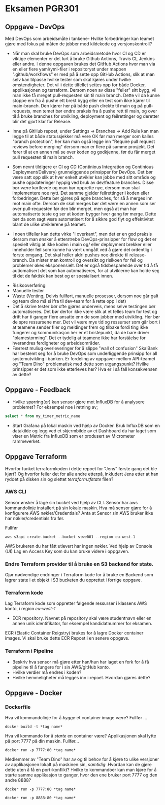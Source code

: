 # Eksamen PGR301

## Oppgave - DevOps

Med DevOps som arbeidsmåte i tankene- Hvilke forbedringer kan teamet gjøre med fokus på måten de jobber med kildekode og versjonskontroll?

* Når man skal bruke DevOps som arbeidsmetode hvor CI og CD er viktige elementer er det lurt å bruke Github Actions, Travis CI, Jenkins eller andre.
I denne oppgaven brukes det GitHub Actions hvor man via en eller flere yaml/yml-filer i repositoryet under mappen ".github/workflows" er med på å sette opp GitHub Actions, slik at man selv kan tilpasse hvilke tester som skal kjøres under hvilke omstendigheter. Det vil i dette tilfellet settes opp for både Docker, applikasjonen og terraform. Dersom noen av disse "feiler" sitt bygg, vil man ikke få mreget pull-requesten sin til main branch. Dette vil da kunne stoppe em fra å pushe ett brekt bygg eller en test som ikke kjører til main-branch. Den kjører her på både push direkte til main og på pull-requests, men temet bør endre praksis fra å pushe rett til main, og over til å bruke branches for utvikling, deployment og feilrettinger og deretter blir det gjort klar for Release.

* Inne på GitHub repoet, under Settings -> Branches -> Add Rule kan man legge til at både statussjekker må vere OK før man merger som kalles "branch protection", her kan man også legge inn "Require pull request reviews before merging" dersom man er flere på samme prosjekt. Det fører til at en annen må se over koden og godkjenne, før du får merget pull requesten til main branch.

* Som nevnt tildigere er CI og CD (Continious Integration og Continious Deployment/Delivery) grunnelggende prinsipper for DevOps.
Det bør være satt opp slik at hver enkelt utvikler kan jobbe med sitt område og pushe oppdateringer hyppig ved bruk av dev/feature branches. Disse bør være kortlevde og man bør opprette nye, dersom man skal implementere noe nytt. Det samme gjelder feilrettinger i koden eller forbedringer. Dette bør gjøres på egne branches, for så å merges inn mot main ofte. Dersom de skal merges bør det være en annen som ser over pull-requesten før den blir merget, men også at man har automatiserte teste og ser at koden bygger hver gang før merge. Dette bør da som sagt være automatisert for å sikkre god flyt og effektivitet blant de ulike utviklerene på teamet.

* I noen tilfeller kan dette virke "i overkant", men det er en god praksis dersom man ønsker å etterstrebe DevOps-prinsipper for flow og det er spesielt viktig at ikke koden i main og/ eller deployment brekker eller inneholder feil som kunne ha vært unngått ved å gjøre det ordentlig i første omgang. Det skal heller aldri pushes noe direkte til release-branch. Da mister man kontroll og oversikt og risikoen for feil og problemer økes eksponensielt.
Det er også tidsbesparende over tid å få autiomatisert det som kan automatiseres, for at utviklerne kan holde seg til det de faktisk kan best og er spesialisert innen.

- Risikooverføring
- Manuelle tester
- Waste (Venting, Delvis fullført, manuelle prosesser, dersom noe går galt og team dino må si ifra til dev-team for å rette opp i det)
- Det å skrive tester bør ofte gjøres underveis, mens selve testingen bør automatiseres. Det bør derfor ikke være slik at et felles team for test og drift har ti ganger flere ansatte enn de som jobber med utvikling. Her bør de spre ressursene mer. Det vil være mye tid og ressurser som går bort i at teamene sender filer og meldinger frem og tilbake fordi ting ikke fungerer og kommunikasjon her er et bristepunkt, da de bare driver "blamestorming". Det er tydelig at teamene ikke har forståelse for hverandres ferdigheter og arbeidsområder.
- Færrest muliug overleveringer for å slippe "wall of confusion"
SkalBank har bestemt seg for å bruke DevOps som underliggende prinsipp for all systemutvikling i banken. Er fordeling av oppgaver mellom API-teamet og "Team Dino" problematisk med dette som utgangspunkt? Hvilke prinsipper er det som ikke etterleves her? Hva er i så fall konsekvensen av dette?

## Oppgave - Feedback

* Hvilke spørring(er) kan sensor gjøre mot InfluxDB for å analysere problemet? For eksempel noe i retning av;

```sql
select * from my_timer_metric_name
```

* Start Grafana på lokal maskin ved hjelp av Docker. Bruk InfluxDB som en datakilde og legg ved et skjermbilde av et Dashboard du har laget som viser en Metric fra InfluxDB som er produsert av Micrometer rammeverket.

## Oppgave Terraform


Hvorfor funket terraformkoden i dette repoet for "Jens" første gang det ble kjørt? Og hvorfor feiler det for alle andre etterpå, inkludert Jens etter at han ryddet på disken sin og slettet _terraform.tfstate_ filen?


### AWS CLI

Sensor ønsker å lage sin bucket ved hjelp av CLI. Sensor har aws kommandolinje installert på sin lokale maskin. Hva må sensor gjøre for å konfigurere AWS nøkler/Credentials? Anta at Sensor sin AWS bruker ikke har nøkler/credentials fra før.

Fullfør
```
aws s3api create-bucket --bucket stwe001 --region eu-west-1
```

AWS brukeren du har fått utlevert har ingen nøkler. Ved hjelp av Console (UI) Lag en Access Key som du kan bruke videre i oppgaven.

### Endre Terraform provider til å bruke en S3 backend for state.

Gjør nødvendige endringer i Terraform kode for å bruke en Backend som lagrer state i et objekt i S3 bucketen du opprettet i forrige oppgave.

### Terraform kode

Lag Terraform kode som oppretter følgende ressurser i klassens AWS konto, i region _eu-west-1_

- ECR repository. Navnet på repository skal være studentnavn eller en annen unik identifikator, for eksempel kandidatnummer for eksamen.

ECR (Elastic Container Reigstry) brukes for å lagre Docker container images. Vi skal bruke dette ECR Repoet i en senere oppgave.

### Terraform i Pipeline

* Beskriv hva sensor må gjøre etter han/hun har laget en fork for å få pipeline til å fungere for i sin AWS/gitHub konto.
* Hvilke verdier må endres i koden?
* Hvilke hemmeligheter må legges inn i repoet. Hvordan gjøres dette?
 
## Oppgave - Docker

### Dockerfile

Hva vil kommandolinje for å _bygge_ et container image være? Fullfør ...
```
docker build -t *tag name*
```

Hva vil kommando for å _starte_ en container være? Applikasjonen skal lytte på port 7777 på din maskin. Fullfør...

```
docker run -p 7777:80 *tag name*
```

Medlemmer av "Team Dino" har av og til behov for å kjøre to ulike versjoner av applikasjonen lokalt på maskinen sin, _samtidig_ .Hvordan kan de gjøre dette uten å få en port-konflikt?  Hvilke to kommandoer kan man kjøre for å starte samme applikasjon to ganger, hvor den ene bruker port 7777 og den andre 8888?

```
docker run -p 7777:80 *tag name*
```
```
docker run -p 8888:80 *tag name*
```
